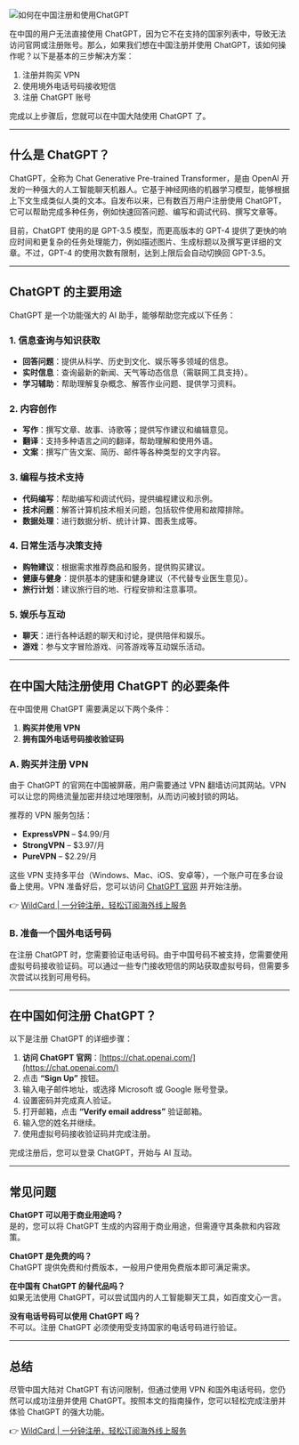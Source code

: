 ![如何在中国注册和使用ChatGPT](https://fanqiangpai.com/wp-content/uploads/2025/07/chatgpt-ge8f40b463_1280.jpg)

在中国的用户无法直接使用 ChatGPT，因为它不在支持的国家列表中，导致无法访问官网或注册账号。那么，如果我们想在中国注册并使用 ChatGPT，该如何操作呢？以下是基本的三步解决方案：

1. 注册并购买 VPN  
2. 使用境外电话号码接收短信  
3. 注册 ChatGPT 账号  

完成以上步骤后，您就可以在中国大陆使用 ChatGPT 了。

---

## 什么是 ChatGPT？

ChatGPT，全称为 Chat Generative Pre-trained Transformer，是由 OpenAI 开发的一种强大的人工智能聊天机器人。它基于神经网络的机器学习模型，能够根据上下文生成类似人类的文本。自发布以来，已有数百万用户注册使用 ChatGPT，它可以帮助完成多种任务，例如快速回答问题、编写和调试代码、撰写文章等。

目前，ChatGPT 使用的是 GPT-3.5 模型，而更高版本的 GPT-4 提供了更快的响应时间和更复杂的任务处理能力，例如描述图片、生成标题以及撰写更详细的文章。不过，GPT-4 的使用次数有限制，达到上限后会自动切换回 GPT-3.5。

---

## ChatGPT 的主要用途

ChatGPT 是一个功能强大的 AI 助手，能够帮助您完成以下任务：

### 1. 信息查询与知识获取
- **回答问题**：提供从科学、历史到文化、娱乐等多领域的信息。  
- **实时信息**：查询最新的新闻、天气等动态信息（需联网工具支持）。  
- **学习辅助**：帮助理解复杂概念、解答作业问题、提供学习资料。  

### 2. 内容创作
- **写作**：撰写文章、故事、诗歌等；提供写作建议和编辑意见。  
- **翻译**：支持多种语言之间的翻译，帮助理解和使用外语。  
- **文案**：撰写广告文案、简历、邮件等各种类型的文字内容。  

### 3. 编程与技术支持
- **代码编写**：帮助编写和调试代码，提供编程建议和示例。  
- **技术问题**：解答计算机技术相关问题，包括软件使用和故障排除。  
- **数据处理**：进行数据分析、统计计算、图表生成等。  

### 4. 日常生活与决策支持
- **购物建议**：根据需求推荐商品和服务，提供购买建议。  
- **健康与健身**：提供基本的健康和健身建议（不代替专业医生意见）。  
- **旅行计划**：建议旅行目的地、行程安排和注意事项。  

### 5. 娱乐与互动
- **聊天**：进行各种话题的聊天和讨论，提供陪伴和娱乐。  
- **游戏**：参与文字冒险游戏、问答游戏等互动娱乐活动。  

---

## 在中国大陆注册使用 ChatGPT 的必要条件

在中国使用 ChatGPT 需要满足以下两个条件：  
1. **购买并使用 VPN**  
2. **拥有国外电话号码接收验证码**

### A. 购买并注册 VPN

由于 ChatGPT 的官网在中国被屏蔽，用户需要通过 VPN 翻墙访问其网站。VPN 可以让您的网络流量加密并绕过地理限制，从而访问被封锁的网站。

推荐的 VPN 服务包括：  
- **ExpressVPN** – $4.99/月  
- **StrongVPN** – $3.97/月  
- **PureVPN** – $2.29/月  

这些 VPN 支持多平台（Windows、Mac、iOS、安卓等），一个账户可在多台设备上使用。VPN 准备好后，您可以访问 [ChatGPT 官网](https://chat.openai.com/) 并开始注册。

👉 [WildCard | 一分钟注册，轻松订阅海外线上服务](https://bit.ly/bewildcard)

### B. 准备一个国外电话号码

在注册 ChatGPT 时，您需要验证电话号码。由于中国号码不被支持，您需要使用虚拟号码接收验证码。可以通过一些专门接收短信的网站获取虚拟号码，但需要多次尝试以找到可用号码。

---

## 在中国如何注册 ChatGPT？

以下是注册 ChatGPT 的详细步骤：  

1. **访问 ChatGPT 官网**：[https://chat.openai.com/](https://chat.openai.com/)  
2. 点击 **“Sign Up”** 按钮。  
3. 输入电子邮件地址，或选择 Microsoft 或 Google 账号登录。  
4. 设置密码并完成真人验证。  
5. 打开邮箱，点击 **“Verify email address”** 验证邮箱。  
6. 输入您的姓名并继续。  
7. 使用虚拟号码接收验证码并完成注册。  

完成注册后，您可以登录 ChatGPT，开始与 AI 互动。

---

## 常见问题

**ChatGPT 可以用于商业用途吗？**  
是的，您可以将 ChatGPT 生成的内容用于商业用途，但需遵守其条款和内容政策。

**ChatGPT 是免费的吗？**  
ChatGPT 提供免费和付费版本，一般用户使用免费版本即可满足需求。

**在中国有 ChatGPT 的替代品吗？**  
如果无法使用 ChatGPT，可以尝试国内的人工智能聊天工具，如百度文心一言。

**没有电话号码可以使用 ChatGPT 吗？**  
不可以。注册 ChatGPT 必须使用受支持国家的电话号码进行验证。

---

## 总结

尽管中国大陆对 ChatGPT 有访问限制，但通过使用 VPN 和国外电话号码，您仍然可以成功注册并使用 ChatGPT。按照本文的指南操作，您可以轻松完成注册并体验 ChatGPT 的强大功能。

👉 [WildCard | 一分钟注册，轻松订阅海外线上服务](https://bit.ly/bewildcard)